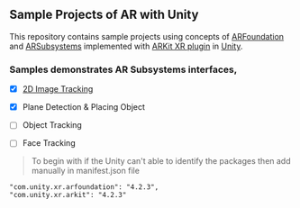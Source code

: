 ## Sample Projects of AR with Unity

This repository contains sample projects using concepts of [ARFoundation](https://docs.unity3d.com/Packages/com.unity.xr.arfoundation@4.2/manual/index.html) and [ARSubsystems](https://docs.unity3d.com/Packages/com.unity.xr.arsubsystems@4.2/manual/index.html) implemented with [ARKit XR plugin](https://docs.unity3d.com/Packages/com.unity.xr.arkit@4.2/manual/index.html) in [Unity](https://unity.com/).

### Samples demonstrates AR Subsystems interfaces,

- [X] [2D Image Tracking](https://github.com/SaketMunda/AR-samples-with-Unity/tree/master/ImageTracking)
- [X] Plane Detection & Placing Object
- [ ] Object Tracking
- [ ] Face Tracking


> To begin with if the Unity can't able to identify the packages then add manually in manifest.json file

```
"com.unity.xr.arfoundation": "4.2.3",
"com.unity.xr.arkit": "4.2.3"
```
